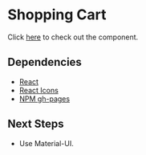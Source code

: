 # Shopping Cart

Click [here](https://ioannis-sporidis.github.io/rc-pagination/) to check out the component.

## Dependencies

- [React](https://reactjs.org/)
- [React Icons](https://react-icons.github.io/react-icons/)
- [NPM gh-pages](https://www.npmjs.com/package/gh-pages)

## Next Steps
- Use Material-UI.
